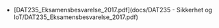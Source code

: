 * [DAT235_Eksamensbesvarelse_2017.pdf](docs/DAT235 - Sikkerhet og IoT/DAT235_Eksamensbesvarelse_2017.pdf)
